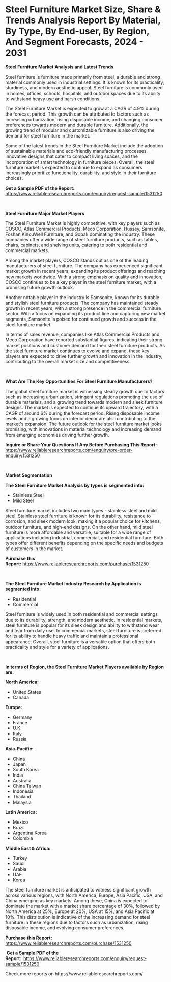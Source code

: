 <p><h1>Steel Furniture Market Size, Share & Trends Analysis Report By Material, By Type, By End-user, By Region, And Segment Forecasts, 2024 - 2031</h1></p><p><strong>Steel Furniture Market Analysis and Latest Trends</strong></p>
<p><p>Steel furniture is furniture made primarily from steel, a durable and strong material commonly used in industrial settings. It is known for its practicality, sturdiness, and modern aesthetic appeal. Steel furniture is commonly used in homes, offices, schools, hospitals, and outdoor spaces due to its ability to withstand heavy use and harsh conditions.</p><p>The Steel Furniture Market is expected to grow at a CAGR of 4.9% during the forecast period. This growth can be attributed to factors such as increasing urbanization, rising disposable income, and changing consumer preferences towards modern and durable furniture. Additionally, the growing trend of modular and customizable furniture is also driving the demand for steel furniture in the market.</p><p>Some of the latest trends in the Steel Furniture Market include the adoption of sustainable materials and eco-friendly manufacturing processes, innovative designs that cater to compact living spaces, and the incorporation of smart technology in furniture pieces. Overall, the steel furniture market is expected to continue to expand as consumers increasingly prioritize functionality, durability, and style in their furniture choices.</p></p>
<p><strong>Get a Sample PDF of the Report:&nbsp;</strong> <a href="https://www.reliableresearchreports.com/enquiry/request-sample/1531250">https://www.reliableresearchreports.com/enquiry/request-sample/1531250</a></p>
<p>&nbsp;</p>
<p><strong>Steel Furniture Major Market Players</strong></p>
<p><p>The Steel Furniture Market is highly competitive, with key players such as COSCO, Atlas Commercial Products, Meco Corporation, Hussey, Samsonite, Foshan KinouWell Furniture, and Gopak dominating the industry. These companies offer a wide range of steel furniture products, such as tables, chairs, cabinets, and shelving units, catering to both residential and commercial markets.</p><p>Among the market players, COSCO stands out as one of the leading manufacturers of steel furniture. The company has experienced significant market growth in recent years, expanding its product offerings and reaching new markets worldwide. With a strong emphasis on quality and innovation, COSCO continues to be a key player in the steel furniture market, with a promising future growth outlook.</p><p>Another notable player in the industry is Samsonite, known for its durable and stylish steel furniture products. The company has maintained steady growth in recent years, with a strong presence in the commercial furniture sector. With a focus on expanding its product line and capturing new market segments, Samsonite is poised for continued growth and success in the steel furniture market.</p><p>In terms of sales revenue, companies like Atlas Commercial Products and Meco Corporation have reported substantial figures, indicating their strong market positions and customer demand for their steel furniture products. As the steel furniture market continues to evolve and expand, these key players are expected to drive further growth and innovation in the industry, contributing to the overall market size and competitiveness.</p></p>
<p>&nbsp;</p>
<p><strong>What Are The Key Opportunities For Steel Furniture Manufacturers?</strong></p>
<p><p>The global steel furniture market is witnessing steady growth due to factors such as increasing urbanization, stringent regulations promoting the use of durable materials, and a growing trend towards modern and sleek furniture designs. The market is expected to continue its upward trajectory, with a CAGR of around 6% during the forecast period. Rising disposable income levels and a growing focus on interior decor are also contributing to the market's expansion. The future outlook for the steel furniture market looks promising, with innovations in material technology and increasing demand from emerging economies driving further growth.</p></p>
<p><strong>Inquire or Share Your Questions If Any Before Purchasing This Report:</strong> <a href="https://www.reliableresearchreports.com/enquiry/pre-order-enquiry/1531250">https://www.reliableresearchreports.com/enquiry/pre-order-enquiry/1531250</a></p>
<p>&nbsp;</p>
<p><strong>Market Segmentation</strong></p>
<p><strong>The Steel Furniture Market Analysis by types is segmented into:</strong></p>
<p><ul><li>Stainless Steel</li><li>Mild Steel</li></ul></p>
<p><p>Steel furniture market includes two main types - stainless steel and mild steel. Stainless steel furniture is known for its durability, resistance to corrosion, and sleek modern look, making it a popular choice for kitchens, outdoor furniture, and high-end designs. On the other hand, mild steel furniture is more affordable and versatile, suitable for a wide range of applications including industrial, commercial, and residential furniture. Both types offer different benefits depending on the specific needs and budgets of customers in the market.</p></p>
<p><strong>Purchase this Report:&nbsp;</strong><a href="https://www.reliableresearchreports.com/purchase/1531250">https://www.reliableresearchreports.com/purchase/1531250</a></p>
<p>&nbsp;</p>
<p><strong>The Steel Furniture Market Industry Research by Application is segmented into:</strong></p>
<p><ul><li>Residential</li><li>Commercial</li></ul></p>
<p><p>Steel furniture is widely used in both residential and commercial settings due to its durability, strength, and modern aesthetic. In residential markets, steel furniture is popular for its sleek design and ability to withstand wear and tear from daily use. In commercial markets, steel furniture is preferred for its ability to handle heavy traffic and maintain a professional appearance. Overall, steel furniture is a versatile option that offers both practicality and style for a variety of applications.</p></p>
<p>&nbsp;</p>
<p><strong>In terms of Region, the Steel Furniture Market Players available by Region are:</strong></p>
<p>
    <p> <strong> North America: </strong>
        <ul>
            <li>United States</li>
            <li>Canada</li>
        </ul>
        </p> 
    <p> <strong> Europe: </strong>
        <ul>
            <li>Germany</li>
            <li>France</li>
            <li>U.K.</li>
            <li>Italy</li>
            <li>Russia</li>
        </ul>
        </p> 
    <p> <strong> Asia-Pacific: </strong>
        <ul>
            <li>China</li>
            <li>Japan</li>
            <li>South Korea</li>
            <li>India</li>
            <li>Australia</li>
            <li>China Taiwan</li>
            <li>Indonesia</li>
            <li>Thailand</li>
            <li>Malaysia</li>
        </ul>
        </p> 
    <p> <strong> Latin America: </strong>
        <ul>
            <li>Mexico</li>
            <li>Brazil</li>
            <li>Argentina Korea</li>
            <li>Colombia</li>
        </ul>
        </p> 
    <p> <strong> Middle East & Africa: </strong>
        <ul>
            <li>Turkey</li>
            <li>Saudi</li>
            <li>Arabia</li>
            <li>UAE</li>
            <li>Korea</li>
        </ul>
    </p>
    </p>
<p><p>The steel furniture market is anticipated to witness significant growth across various regions, with North America, Europe, Asia Pacific, USA, and China emerging as key markets. Among these, China is expected to dominate the market with a market share percentage of 30%, followed by North America at 25%, Europe at 20%, USA at 15%, and Asia Pacific at 10%. This distribution is indicative of the increasing demand for steel furniture in these regions due to factors such as urbanization, rising disposable income, and evolving consumer preferences.</p></p>
<p><strong>Purchase this Report: </strong><a href="https://www.reliableresearchreports.com/purchase/1531250">https://www.reliableresearchreports.com/purchase/1531250</a></p>
<p>&nbsp;<strong>Get a Sample PDF of the Report:&nbsp;&nbsp;</strong><a href="https://www.reliableresearchreports.com/enquiry/request-sample/1531250">https://www.reliableresearchreports.com/enquiry/request-sample/1531250</a></p>
<p><strong></strong></p>
<p>Check more reports on https://www.reliableresearchreports.com/</p>